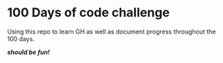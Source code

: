 # 100 Days of code challenge

Using this repo to learn GH as well as document progress throughout the 100 days.

***should be fun!*** 
